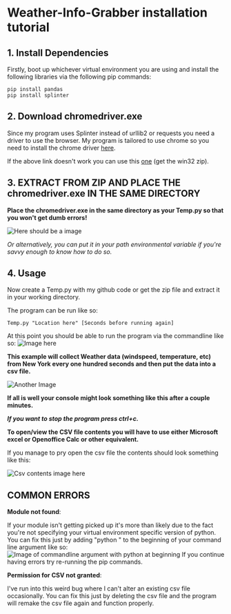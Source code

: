 # Weather-Info-Grabber installation tutorial

## 1. Install Dependencies
Firstly, boot up whichever virtual environment you are using and install the following libraries via the following pip commands:
```
pip install pandas
pip install splinter
```

## 2. Download chromedriver.exe

Since my program uses Splinter instead of urllib2 or requests you need a driver to use the browser.
My program is tailored to use chrome so you need to install the chrome driver [here](https://chromedriver.storage.googleapis.com/2.33/chromedriver_win32.zip).

If the above link doesn't work you can use this [one](https://chromedriver.storage.googleapis.com/index.html?path=2.33/) (get the win32 zip).

## 3. EXTRACT FROM ZIP AND PLACE THE chromedriver.exe IN THE SAME DIRECTORY

**Place the chromedriver.exe in the same directory as your Temp.py so that you won't get dumb errors!**

![Here should be a image](https://github.com/MilanDonhowe/Weather-Info-Grabber/blob/master/Images/samedirectroy.png)

*Or alternatively, you can put it in your path environmental variable if you're savvy enough to know how to do so.*

## 4. Usage

Now create a Temp.py with my github code or get the zip file and extract it in your working directory.

The program can be run like so: 
```
Temp.py "Location here" [Seconds before running again]
```

At this point you should be able to run the program via the commandline like so:
![Image here](https://github.com/MilanDonhowe/Weather-Info-Grabber/blob/master/Images/Codeee.PNG)

**This example will collect Weather data (windspeed, temperature, etc) from New York every one hundred seconds and then put the data into a csv file.**

![Another Image](https://github.com/MilanDonhowe/Weather-Info-Grabber/blob/master/Images/Working.PNG)

**If all is well your console might look something like this after a couple minutes.**

***If you want to stop the program press ctrl+c.***

**To open/view the CSV file contents you will have to use either Microsoft excel or Openoffice Calc or other equivalent.**

If you manage to pry open the csv file the contents should look something like this: 

![Csv contents image here](https://github.com/MilanDonhowe/Weather-Info-Grabber/blob/master/Images/Coolio.PNG)

## COMMON ERRORS

**Module not found**:

If your module isn't getting picked up it's more than likely due to the fact you're not specifying your virtual environment specific version of python.  You can fix this just by adding "python " to the beginning of your command line argument like so:
![Image of commandline argument with python at beginning](https://github.com/MilanDonhowe/Weather-Info-Grabber/blob/master/Images/Sweettt.PNG)
If you continue having errors try re-running the pip commands.
 
**Permission for CSV not granted**:

I've run into this weird bug where I can't alter an existing csv file occasionally.  You can fix this just by deleting the csv file and the program will remake the csv file again and function properly.
 




